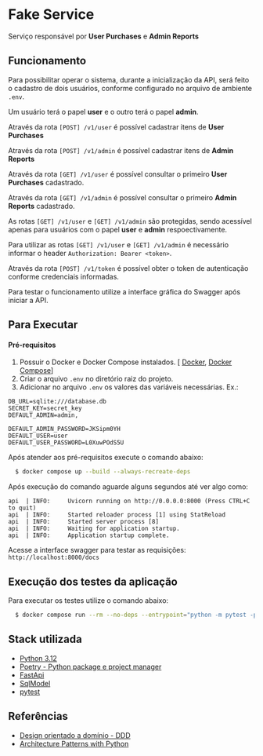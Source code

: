 # Fake Service

Serviço responsável por **User Purchases** e **Admin Reports**

## Funcionamento

Para possibilitar operar o sistema, durante a inicialização da API, será feito o cadastro de dois usuários, conforme configurado no arquivo de ambiente `.env`.

Um usuário terá o papel **user** e o outro terá o papel **admin**.

Através da rota `[POST] /v1/user` é possível cadastrar itens de **User Purchases**

Através da rota `[POST] /v1/admin` é possível cadastrar itens de **Admin Reports**

Através da rota `[GET] /v1/user` é possível consultar o primeiro **User Purchases** cadastrado.

Através da rota `[GET] /v1/admin` é possível consultar o primeiro **Admin Reports** cadastrado.

As rotas `[GET] /v1/user` e `[GET] /v1/admin` são protegidas, sendo acessível apenas para usuários com o papel **user** e **admin** respoectivamente.

Para utilizar as rotas `[GET] /v1/user` e `[GET] /v1/admin` é necessário informar o header `Authorization: Bearer <token>`.

Através da rota `[POST] /v1/token` é possível obter o token de autenticação conforme credenciais informadas.

Para testar o funcionamento utilize a interface gráfica do Swagger após iniciar a API.

## Para Executar

#### Pré-requisitos

1. Possuir o Docker e Docker Compose instalados. [ [Docker](https://docs.docker.com/get-docker/), [Docker Compose](https://docs.docker.com/compose/install/)]
2. Criar o arquivo `.env` no diretório raiz do projeto.
3. Adicionar no arquivo `.env` os valores das variáveis necessárias. Ex.:
```
DB_URL=sqlite:///database.db
SECRET_KEY=secret_key
DEFAULT_ADMIN=admin,

DEFAULT_ADMIN_PASSWORD=JKSipm0YH
DEFAULT_USER=user
DEFAULT_USER_PASSWORD=L0XuwPOdS5U
```

Após atender aos pré-requisitos execute o comando abaixo:

```bash
  $ docker compose up --build --always-recreate-deps
```
Após execução do comando aguarde alguns segundos até ver algo como:

```
api  | INFO:     Uvicorn running on http://0.0.0.0:8000 (Press CTRL+C to quit)
api  | INFO:     Started reloader process [1] using StatReload
api  | INFO:     Started server process [8]
api  | INFO:     Waiting for application startup.
api  | INFO:     Application startup complete.
```
Acesse a interface swagger para testar as requisições: `http://localhost:8000/docs`

## Execução dos testes da aplicação

Para executar os testes utilize o comando abaixo:

```bash
  $ docker compose run --rm --no-deps --entrypoint="python -m pytest -p no:cacheprovider" api
```

## Stack utilizada

- [Python 3.12](https://www.python.org/downloads/release/python-3120/)
- [Poetry - Python package e project manager](https://python-poetry.org/)
- [FastApi](https://fastapi.tiangolo.com/)
- [SqlModel](https://sqlmodel.tiangolo.com/)
- [pytest](https://docs.pytest.org/en/stable/)

## Referências

- [Design orientado a domínio - DDD](https://lyz-code.github.io/blue-book/architecture/domain_driven_design/)
- [Architecture Patterns with Python](https://www.cosmicpython.com/book/preface.html)
